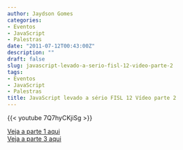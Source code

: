 ```yaml
---
author: Jaydson Gomes
categories:
- Eventos
- JavaScript
- Palestras
date: "2011-07-12T00:43:00Z"
description: ""
draft: false
slug: javascript-levado-a-serio-fisl-12-video-parte-2
tags:
- Eventos
- JavaScript
- Palestras
title: JavaScript levado a sério FISL 12 Vídeo parte 2
---
```


{{< youtube 7Q7hyCKjiSg >}}

[Veja a parte 1 aqui](/javascript-levado-a-serio-fisl-12-video-parte-1)  
[Veja a parte 3 aqui](/javascript-levado-a-serio-fisl-12-video-parte-3)